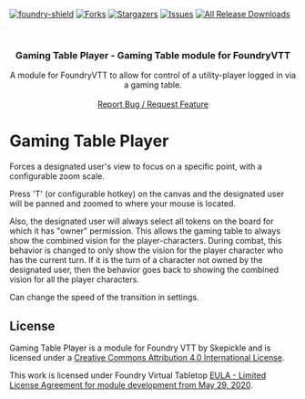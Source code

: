 [![foundry-shield]][foundry-url]
[![Forks][forks-shield]][forks-url]
[![Stargazers][stars-shield]][stars-url]
[![Issues][issues-shield]][issues-url]
[![All Release Downloads](https://img.shields.io/github/downloads/skepickle/foundryvtt-gaming-table-player/total.svg)]()

<br />
<p align="center">
  <h3 align="center">Gaming Table Player - Gaming Table module for FoundryVTT</h3>
  <p align="center">
    A module for FoundryVTT to allow for control of a utility-player logged in via a gaming table.
    <br />
    <br />
    <a href="https://github.com/skepickle/foundryvtt-gaming-table-player/issues">Report Bug / Request Feature</a>
  </p>
</p>

# Gaming Table Player
Forces a designated user's view to focus on a specific point, with a configurable zoom scale.

Press 'T' (or configurable hotkey) on the canvas and the designated user will be panned and zoomed to where your mouse is located.

Also, the designated user will always select all tokens on the board for which it has "owner" permission. This allows the gaming table to always show the combined vision for the player-characters. During combat, this behavior is changed to only show the vision for the player character who has the current turn. If it is the turn of a character not owned by the designated user, then the behavior goes back to showing the combined vision for all the player characters.

Can change the speed of the transition in settings.

## License

Gaming Table Player is a module for Foundry VTT by Skepickle and is licensed under a [Creative Commons Attribution 4.0 International License](http://creativecommons.org/licenses/by/4.0/).

This work is licensed under Foundry Virtual Tabletop [EULA - Limited License Agreement for module development from May 29, 2020](https://foundryvtt.com/article/license/).

[foundry-shield]: https://img.shields.io/badge/Foundry-v10-informational
[foundry-url]: https://foundryvtt.com/
[forks-shield]: https://img.shields.io/github/forks/skepickle/foundryvtt-gaming-table-player.svg?style=flat-square
[forks-url]: https://github.com/skepickle/foundryvtt-gaming-table-player/network/members
[stars-shield]: https://img.shields.io/github/stars/skepickle/foundryvtt-gaming-table-player.svg?style=flat-square
[stars-url]: https://github.com/skepickle/foundryvtt-gaming-table-player/stargazers
[issues-shield]: https://img.shields.io/github/issues/skepickle/foundryvtt-gaming-table-player.svg?style=flat-square
[issues-url]: https://github.com/skepickle/foundryvtt-gaming-table-player/issues
